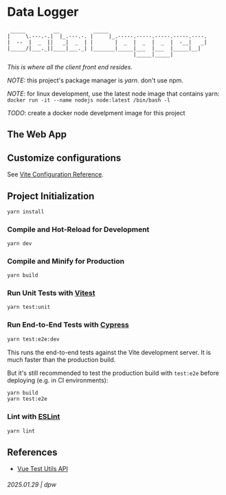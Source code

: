 # Data Logger

```ascii
 _____         __           _____                                
|     \.---.-.|  |_.---.-. |     |_.-----.-----.-----.-----.----.
|  --  |  _  ||   _|  _  | |       |  _  |  _  |  _  |  -__|   _|
|_____/|___._||____|___._| |_______|_____|___  |___  |_____|__|  
                                         |_____|_____|           
```

_This is where all the client front end resides._


*NOTE:* this project's package manager is *yarn*.  don't use npm.

*NOTE*: for linux development, use the latest node image that contains yarn: `docker run -it --name nodejs node:latest /bin/bash -l`

*TODO*: create a docker node develpment image for this project


## The Web App

## Customize configurations

See [Vite Configuration Reference](https://vite.dev/config/).

## Project Initialization

```sh
yarn install
```

### Compile and Hot-Reload for Development

```sh
yarn dev
```

### Compile and Minify for Production

```sh
yarn build
```

### Run Unit Tests with [Vitest](https://vitest.dev/)

```sh
yarn test:unit
```

### Run End-to-End Tests with [Cypress](https://www.cypress.io/)

```sh
yarn test:e2e:dev
```

This runs the end-to-end tests against the Vite development server.
It is much faster than the production build.

But it's still recommended to test the production build with `test:e2e` before deploying (e.g. in CI environments):

```sh
yarn build
yarn test:e2e
```

### Lint with [ESLint](https://eslint.org/)

```sh
yarn lint
```

## References

* [Vue Test Utils API](https://test-utils.vuejs.org/api/)

###### 2025.01.29 | dpw
